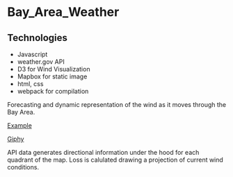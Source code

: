 # Bay_Area_Weather

## Technologies
  * Javascript
  * weather.gov API
  * D3 for Wind Visualization
  * Mapbox for static image
  * html, css
  * webpack for compilation
  
  
Forecasting and dynamic representation of the wind as it moves through the Bay Area. 

[Example](photos/ReadmeV2.png)
 
[Giphy](https://media.giphy.com/media/YSMO2Y03qc91Nvnq7f/giphy.gif)

API data generates directional information under the hood for each quadrant of the map. Loss is calulated drawing a projection of current wind conditions.


